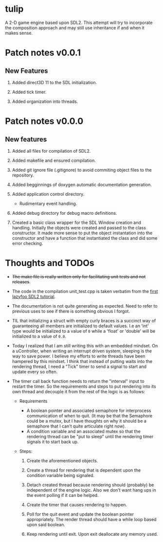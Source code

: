 # tulip
A 2-D game engine based upon SDL2. This attempt will try to incorporate the composition approach and may still use inheritance if and when it makes sense.

# Patch notes v0.0.1

## New Features
  1. Added direct3D 11 to the SDL initialization.

  2. Added tick timer.

  3. Added organization into threads.


# Patch notes v0.0.0

## New features
  1. Added all files for compilation of SDL2.

  2. Added makefile and ensured compilation.

  3. Added git ignore file (.gitignore) to avoid commiting object files to the repository.

  4. Added begginnings of doxygen automatic documentation generation.

  5. Added application control directory.
      * Rudimentary event handling.

  6. Added debug directory for debug macro definitions.

  7. Created a basic class wrapper for the SDL Window creation and handling. Initially the objects were created and passed to the class constructor. It made more sense to put the object instantation into the constructor and have a function that instantiated the class and did some error checking.

# Thoughts and TODOs
  * ~~The make file is really written only for facilitating unit tests and not releases~~.

  * The code in the compilation unit_test.cpp is taken verbatim from the [first lazyfoo SDL2 tutorial](https://lazyfoo.net/tutorials/SDL/01_hello_SDL/index.php).

  * The documentation is not quite generating as expected. Need to refer to previous uses to see if there is something obvious I forgot.

  * TIL that initializing a struct with empty curly braces is a succinct way of guaranteeing all members are initialized to default values. I.e an 'int' type would be initialized to a value of `0` while a 'float' or 'double' will be initialized to a value of `0.0`.

  * Today I realized that I am still writing this with an embedded mindset. On a uController, when writing an interrupt driven system, sleeping is the way to save power. I believe my efforts to write threads have been hampered by this mindset. I think that instead of putting waits into the rendering thread, I need a "Tick" timer to send a signal to start and update every so often.

  * The timer call back function needs to return the "interval" input to restart the timer. So the requirements and steps to put rendering into its own thread and decouple it from the rest of the logic is as follows:
    - Requirements
      * A boolean pointer and associated semaphore for interprocess communication of when to quit. (It may be that the Semaphore could be a mutex, but I have thoughts on why it should be a semaphore that I can't quite articulate right now).
      * A condition variable and an associated mutex so that the rendering thread can be "put to sleep" until the rendering timer signals it to start back up.

    - Steps:
      1. Create the aforementioned objects.

      2. Create a thread for rendering that is dependent upon the condition variable being signaled.

      3. Detach created thread because rendering should (probably) be independent of the engine logic. Also we don't want hang ups in the event polling if it can be helped.

      4. Create the timer that causes rendering to happen.

      5. Poll for the quit event and update the boolean pointer appropriately. The render thread should have a while loop based upon said boolean.

      6. Keep rendering until exit. Upon exit deallocate any memory used.
